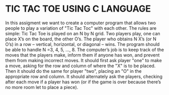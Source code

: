 # TIC TAC TOE USING C LANGUAGE 

In this assigment we want to create a computer program that allows two people to play a variation of "Tic Tac Toc" with each other.
The rules are simple: Tic Tac Toe is played on an N by N grid. Two players play, one can place X’s on the board, the other O’s. The player who obtains N X’s (or N O’s) in a row – vertical, horizontal, or diagonal – wins. The program should be able to handle N =3, 4, 5, …, 8.
The computer’s job is to keep track of the moves that the players make, inform them if anyone has won, and prevent them from making incorrect moves. It should first ask player "one" to make a move, asking for the row and column of where the "X" is to be placed. Then it should do the same for player "two", placing an "O" in the appropriate row and column. It should alternately ask the players, checking after each move if a player has won (or if the game is over because there’s no more room let to place a piece). 
